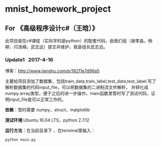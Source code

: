 # mnist_homework_project
## For 《高级程序设计c#（王晗）》
此项目是在c#课程（实际学的是python）的配套代码，由我们组（谢孝淼，杨柳，闫浩楠，武志远）提交并维护，我是组长武志远。


### Update1   2017-4-16
博客：http://www.jianshu.com/p/18211e7d96a5

主要给项目添加了数据集，包括train_data,train_label,test_data,test_label.写了解析数据集的代码input_file，可以把数据集的二进制流文件解析，
并转化成numpy.array类型，便于之后的进一步操作。main函数里暂时写了测试代码，证明input_file是可以正常工作的。

**依赖**：暂时需要 numpy，struct，matplotlib

**测试环境**:Ubuntu 16.04 LTS，python 2.7.12

**运行方法**：在当前目录下 ，在terminal里输入：
```
python main.py
```
